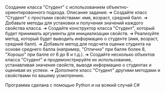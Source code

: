 Создание класса "Студент" с использованием объектно-ориентированного подхода. Описание задания:
➔	Создайте класс "Студент" с простыми свойствами: имя, возраст, средний балл.
➔	Добавьте методы для установки и получения значений каждого свойства класса.
➔	Создайте конструктор класса "Студент", который будет принимать аргументы для инициализации свойств.
➔	Реализуйте метод, который будет выводить информацию о студенте (имя, возраст, средний балл).
➔	Добавьте метод для подсчета оценки студента на основе среднего балла (например, "Отлично" при балле более 8, "Хорошо" при балле от 6 до 8 и т.д.).
➔	Создайте несколько объектов класса "Студент" и продемонстрируйте их использование, устанавливая значения свойств, выводя информацию о студентах и оценивая их успехи.
➔	Дополните класс "Студент" другими методами и свойствами по вашему усмотрению.


Программа сделана с помощью Python и на всякий случай С#
